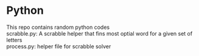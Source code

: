 # Python
This repo contains random python codes  
scrabble.py: A scrabble helper that fins most optial word for a given set of letters  
process.py: helper file for scrabble solver  
